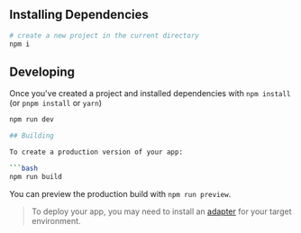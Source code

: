 ## Installing Dependencies

```bash
# create a new project in the current directory
npm i

```

## Developing

Once you've created a project and installed dependencies with `npm install` (or `pnpm install` or `yarn`)
```bash
npm run dev

## Building

To create a production version of your app:

```bash
npm run build
```

You can preview the production build with `npm run preview`.

> To deploy your app, you may need to install an [adapter](https://kit.svelte.dev/docs/adapters) for your target environment.
